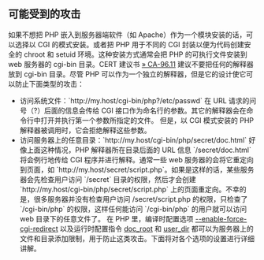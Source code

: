 可能受到的攻击
--------------

如果不想把 PHP 嵌入到服务器端软件（如
Apache）作为一个模块安装的话，可以选择以 CGI 的模式安装。或者把 PHP
用于不同的 CGI 封装以便为代码创建安全的 chroot 和 setuid
环境。这种安装方式通常会把 PHP 的可执行文件安装到 web 服务器的 cgi-bin
目录。CERT 建议书
<a href="http://www.cert.org/advisories/CA-1996-11.html" class="link external">» CA-96.11</a>
建议不要把任何的解释器放到 cgi-bin 目录。尽管 PHP
可以作为一个独立的解释器，但是它的设计使它可以防止下面类型的攻击：

-   <span class="simpara">
    访问系统文件：`http://my.host/cgi-bin/php?/etc/passwd` </span> <span
    class="simpara"> 在 URL 请求的问号（?）后面的信息会传给 CGI
    接口作为命名行的参数。其它的解释器会在命令行中打开并执行第一个参数所指定的文件。
    </span> <span class="simpara"> 但是，以 CGI 模式安装的 PHP
    解释器被调用时，它会拒绝解释这些参数。 </span>
-   <span class="simpara">
    访问服务器上的任意目录：`http://my.host/cgi-bin/php/secret/doc.html`
    </span> <span class="simpara"> 好像上面这种情况，PHP
    解释器所在目录后面的 URL 信息 `/secret/doc.html` 将会例行地传给 CGI
    程序并进行解释。通常一些 web 服务器的会将它重定向到页面，如
    `http://my.host/secret/script.php`。如果是这样的话，某些服务器会先检查用户访问
    `/secret` 目录的权限，然后才会创建
    `http://my.host/cgi-bin/php/secret/script.php`
    上的页面重定向。不幸的是，很多服务器并没有检查用户访问
    /secret/script.php 的权限，只检查了 `/cgi-bin/php`
    的权限，这样任何能访问 `/cgi-bin/php` 的用户就可以访问 web
    目录下的任意文件了。 </span> <span class="simpara"> 在 PHP
    里，编译时配置选项
    <a href="/configure/about.html#configure.enable-force-cgi-redirect" class="link">--enable-force-cgi-redirect</a>
    以及运行时配置指令
    <a href="/ini/core.html#ini.doc-root" class="link">doc_root</a> 和
    <a href="/ini/core.html#ini.user-dir" class="link">user_dir</a>
    都可以为服务器上的文件和目录添加限制，用于防止这类攻击。下面将对各个选项的设置进行详细讲解。
    </span>
